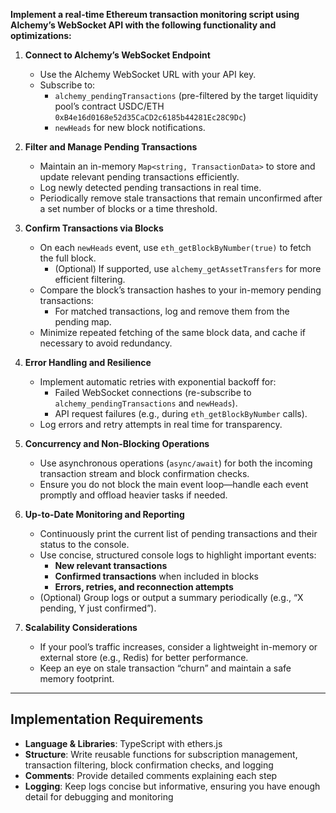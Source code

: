 **Implement a real-time Ethereum transaction monitoring script using Alchemy’s WebSocket API with the following functionality and optimizations:**

1. **Connect to Alchemy’s WebSocket Endpoint**

    - Use the Alchemy WebSocket URL with your API key.
    - Subscribe to:
        - `alchemy_pendingTransactions` (pre-filtered by the target liquidity pool’s contract USDC/ETH `0xB4e16d0168e52d35CaCD2c6185b44281Ec28C9Dc`)
        - `newHeads` for new block notifications.

2. **Filter and Manage Pending Transactions**

    - Maintain an in-memory `Map<string, TransactionData>` to store and update relevant pending transactions efficiently.
    - Log newly detected pending transactions in real time.
    - Periodically remove stale transactions that remain unconfirmed after a set number of blocks or a time threshold.

3. **Confirm Transactions via Blocks**

    - On each `newHeads` event, use `eth_getBlockByNumber(true)` to fetch the full block.
        - (Optional) If supported, use `alchemy_getAssetTransfers` for more efficient filtering.
    - Compare the block’s transaction hashes to your in-memory pending transactions:
        - For matched transactions, log and remove them from the pending map.
    - Minimize repeated fetching of the same block data, and cache if necessary to avoid redundancy.

4. **Error Handling and Resilience**

    - Implement automatic retries with exponential backoff for:
        - Failed WebSocket connections (re-subscribe to `alchemy_pendingTransactions` and `newHeads`).
        - API request failures (e.g., during `eth_getBlockByNumber` calls).
    - Log errors and retry attempts in real time for transparency.

5. **Concurrency and Non-Blocking Operations**

    - Use asynchronous operations (`async/await`) for both the incoming transaction stream and block confirmation checks.
    - Ensure you do not block the main event loop—handle each event promptly and offload heavier tasks if needed.

6. **Up-to-Date Monitoring and Reporting**

    - Continuously print the current list of pending transactions and their status to the console.
    - Use concise, structured console logs to highlight important events:
        - **New relevant transactions**
        - **Confirmed transactions** when included in blocks
        - **Errors, retries, and reconnection attempts**
    - (Optional) Group logs or output a summary periodically (e.g., “X pending, Y just confirmed”).

7. **Scalability Considerations**
    - If your pool’s traffic increases, consider a lightweight in-memory or external store (e.g., Redis) for better performance.
    - Keep an eye on stale transaction “churn” and maintain a safe memory footprint.

---

## Implementation Requirements

-   **Language & Libraries**: TypeScript with ethers.js
-   **Structure**: Write reusable functions for subscription management, transaction filtering, block confirmation checks, and logging
-   **Comments**: Provide detailed comments explaining each step
-   **Logging**: Keep logs concise but informative, ensuring you have enough detail for debugging and monitoring
